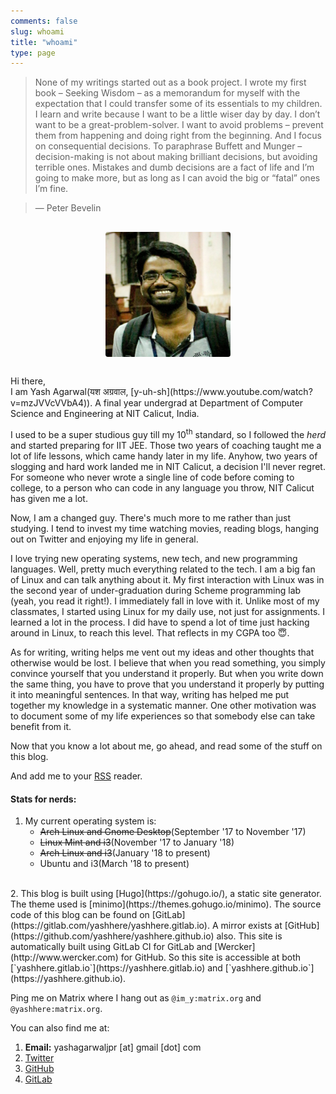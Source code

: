 ```yaml
---
comments: false
slug: whoami
title: "whoami"
type: page
---
```


> None of my writings started out as a book project.
I wrote my first book – Seeking Wisdom – as a memorandum for myself with the expectation that I could transfer some of its essentials to my children.
I learn and write because I want to be a little wiser day by day.
I don’t want to be a great-problem-solver. I want to avoid problems – prevent them from happening and doing right from the beginning.
And I focus on consequential decisions.
To paraphrase Buffett and Munger – decision-making is not about making brilliant decisions, but avoiding terrible ones. Mistakes and dumb decisions are a fact of life and I’m going to make more, but as long as I can avoid the big or “fatal” ones I’m fine.

> — Peter Bevelin

<div style="width:50%; margin: 30px auto"><img style=" width: 200px; height: 200px; border-radius: 2%; margin-left: auto; margin-right: auto; display: block;" src="/images/yash.jpg"></div>
Hi there,<br>
I am Yash Agarwal(यश अग्रवाल, [y-uh-sh](https://www.youtube.com/watch?v=mzJVVcVVbA4)). A final year undergrad at Department of Computer Science and Engineering at NIT Calicut, India.

I used to be a super studious guy till my 10<sup>th</sup> standard, so I followed the _herd_ and started preparing for IIT JEE. Those two years of coaching taught me a lot of life lessons, which came handy later in my life. Anyhow, two years of slogging and hard work landed me in NIT Calicut, a decision I'll never regret. For someone who never wrote a single line of code before coming to college, to a person who can code in any language you throw, NIT Calicut has given me a lot.

Now, I am a changed guy. There's much more to me rather than just studying. I tend to invest my time watching movies, reading blogs, hanging out on Twitter and enjoying my life in general.

I love trying new operating systems, new tech, and new programming languages. Well, pretty much everything related to the tech. I am a big fan of Linux and can talk anything about it. My first interaction with Linux was in the second year of under-graduation during Scheme programming lab (yeah, you read it right!). I immediately fall in love with it. Unlike most of my classmates, I started using Linux for my daily use, not just for assignments. I learned a lot in the process. I did have to spend a lot of time just hacking around in Linux, to reach this level. That reflects in my CGPA too :innocent:.

As for writing, writing helps me vent out my ideas and other thoughts that otherwise would be lost. I believe that when you read something, you simply convince yourself that you understand it properly. But when you write down the same thing, you have to prove that you understand it properly by putting it into meaningful sentences. In that way, writing has helped me put together my knowledge in a systematic manner. One other motivation was to document some of my life experiences so that somebody else can take benefit from it.

Now that you know a lot about me, go ahead, and read some of the stuff on this blog.

And add me to your [RSS](/index.xml) reader.


#### Stats for nerds:

1. My current operating system is:
    + ~~Arch Linux and Gnome Desktop~~(September '17 to November '17)
    + ~~Linux Mint and i3~~(November '17 to January '18)
    + ~~Arch Linux and i3~~(January '18 to present)
    + Ubuntu and i3(March '18 to present)
<br/>
2. This blog is built using [Hugo](https://gohugo.io/), a static site generator. The theme used is [minimo](https://themes.gohugo.io/minimo). The source code of this blog can be found on [GitLab](https://gitlab.com/yashhere/yashhere.gitlab.io). A mirror exists at [GitHub](https://github.com/yashhere/yashhere.github.io) also. This site is automatically built using GitLab CI for GitLab and [Wercker](http://www.wercker.com) for GitHub. So this site is accessible at both [`yashhere.gitlab.io`](https://yashhere.gitlab.io) and [`yashhere.github.io`](https://yashhere.github.io).


Ping me on Matrix where I hang out as `@im_y:matrix.org` and `@yashhere:matrix.org`.

You can also find me at:

1. **Email:** yashagarwaljpr [at] gmail [dot] com
2. [Twitter](https://www.twitter.com/yash__here)
3. [GitHub](https://www.github.com/yashhere)
4. [GitLab](https://www.gitLab.com/yashhere)
